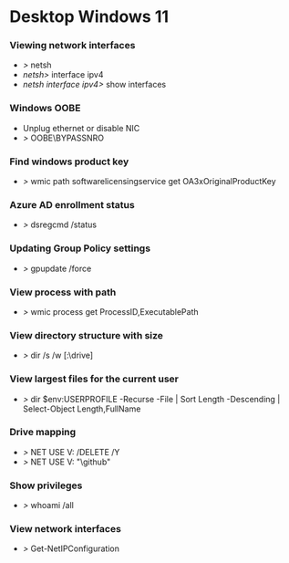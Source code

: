 # Desktop Windows 11



### Viewing network interfaces
- *>* netsh
- *netsh>* interface ipv4
- *netsh interface ipv4>* show interfaces



### Windows OOBE
- Unplug ethernet or disable NIC
- *>* OOBE\\BYPASSNRO

### Find windows product key
- *>* wmic path softwarelicensingservice get OA3xOriginalProductKey

### Azure AD enrollment status
- *>* dsregcmd /status

### Updating Group Policy settings
- *>* gpupdate /force

### View process with path
- *>* wmic process get ProcessID,ExecutablePath

### View directory structure with size
- *>* dir /s /w [:\drive]

### View largest files for the current user
- *>* dir $env:USERPROFILE -Recurse -File | Sort Length -Descending | Select-Object Length,FullName

### Drive mapping
- *>* NET USE V: /DELETE /Y
- *>* NET USE V: "\\github\"

### Show privileges
- *>* whoami /all

### View network interfaces
- *>* Get-NetIPConfiguration
